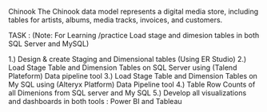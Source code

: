 Chinook
The Chinook data model represents a digital media store, including tables for artists, albums, media tracks, invoices, and customers.

TASK : (Note: For Learning /practice Load stage and dimesion tables in both SQL Server and MySQL)

1.) Design & create Staging and Dimensional tables (Using ER Studio)
2.) Load Stage Table and Dimension Tables on SQL Server using (Talend Plateform) Data pipeline tool
3.) Load Stage Table and Dimension Tables on My SQL using (Alteryx Platform) Data Pipeline tool
4.) Table Row Counts of all Dimenions from SQL server and My SQL
5.) Develop all visualizations and dashboards in both tools : Power BI and Tableau
